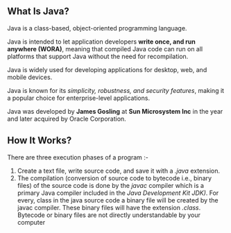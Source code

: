 ## What Is Java?

Java is a class-based, object-oriented programming language.

Java is intended to let application developers **write once, and run anywhere (WORA)**, meaning that compiled Java code can run on all platforms that support Java without the need for recompilation.

Java is widely used for developing applications for desktop, web, and mobile devices.

Java is known for its *simplicity, robustness, and security features*, making it a popular choice for enterprise-level applications.

Java was developed by **James Gosling** at **Sun Microsystem Inc** in the year and later acquired by Oracle Corporation.

## How It Works?

There are three execution phases of a program :-

1. Create a text file, write source code, and save it with a *.java* extension.
2. The compilation (conversion of source code to bytecode i.e., binary files) of the source code is done by the *javac* compiler which is a primary Java compiler included in the *Java Development Kit JDK)*. For every, class in the java source code a binary file will be created by the javac compiler. These binary files will have the extension *.class*. Bytecode or binary files are not directly understandable by your computer